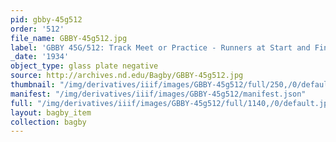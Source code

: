 ```yaml
---
pid: gbby-45g512
order: '512'
file_name: GBBY-45g512.jpg
label: 'GBBY 45G/512: Track Meet or Practice - Runners at Start and Finish - 1934'
_date: '1934'
object_type: glass plate negative
source: http://archives.nd.edu/Bagby/GBBY-45g512.jpg
thumbnail: "/img/derivatives/iiif/images/GBBY-45g512/full/250,/0/default.jpg"
manifest: "/img/derivatives/iiif/images/GBBY-45g512/manifest.json"
full: "/img/derivatives/iiif/images/GBBY-45g512/full/1140,/0/default.jpg"
layout: bagby_item
collection: bagby
---
```

